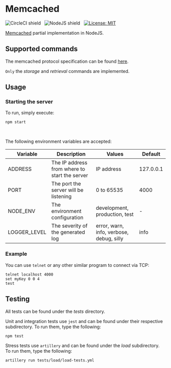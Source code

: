 # Memcached
![CircleCI shield](https://circleci.com/gh/diegomedina248/Memcached.svg?style=shield&circle-token=fda17d386979f6a1394caf225d14987601b44b0a)
&nbsp; ![NodeJS shield](https://img.shields.io/badge/node-%3E=9.9.0-blue.svg?style=flat)
&nbsp; [![License: MIT](https://img.shields.io/badge/License-MIT-blue.svg)](https://opensource.org/licenses/MIT)

[Memcached](https://memcached.org/) partial implementation in NodeJS.

## Supported commands

The memcached protocol specification can be found [here](https://github.com/memcached/memcached/blob/master/doc/protocol.txt).

`Only` the *storage* and *retrieval* commands are implemented.

## Usage

### Starting the server

To run, simply execute:

```console
npm start
```

&nbsp;

The following environment variables are accepted:

| Variable | Description | Values | Default |
|----------|-------------|--------|---------|
| ADDRESS | The IP address from where to start the server | IP address | 127.0.0.1 |
| PORT | The port the server will be listening | 0 to 65535 | 4000 |
| NODE_ENV | The environment configuration | development, production, test | - |
| LOGGER_LEVEL | The severity of the generated log | error, warn, info, verbose, debug, silly | info |

### Example
You can use `telnet` or any other similar program to connect via TCP:

```console
telnet localhost 4000
set myKey 0 0 4
test
```

## Testing

All tests can be found under the *tests* directory.

Unit and integration tests use `jest` and can be found under their respective subdirectory. To run them, type the following:

```console
npm test
```

Stress tests use `artillery` and can be found under the *load* subdirectory. To run them, type the following:

```console
artillery run tests/load/load-tests.yml
```
